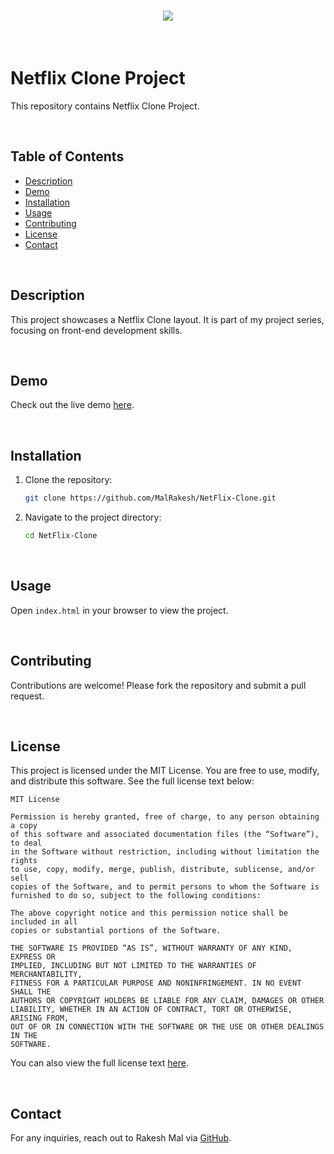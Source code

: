 <h1 align="center">
    <img src="https://readme-typing-svg.herokuapp.com/?font=Righteous&size=40&center=true&vCenter=true&width=500&height=70&color=ffffff&duration=4000&lines=🙏🏻+WELCOME+🙏🏻" />
</h1>

<br>

# Netflix Clone Project

This repository contains Netflix Clone Project.

<br>

## Table of Contents

- [Description](#description)
- [Demo](#demo)
- [Installation](#installation)
- [Usage](#usage)
- [Contributing](#contributing)
- [License](#license)
- [Contact](#contact)

<br>

## Description

This project showcases a Netflix Clone layout. It is part of my project series, focusing on front-end development skills.

<br>

## Demo

Check out the live demo [here](https://netflix-clone-git-main-malrakeshs-projects.vercel.app/).

<br> 

## Installation

1. Clone the repository:
   ```sh
   git clone https://github.com/MalRakesh/NetFlix-Clone.git
   ```
2. Navigate to the project directory:
   ```sh
   cd NetFlix-Clone
   ```

 <br>

## Usage

Open `index.html` in your browser to view the project.

<br> 

## Contributing

Contributions are welcome! Please fork the repository and submit a pull request.

<br> 

## License

This project is licensed under the MIT License. You are free to use, modify, and distribute this software. See the full license text below:

```
MIT License

Permission is hereby granted, free of charge, to any person obtaining a copy
of this software and associated documentation files (the “Software”), to deal
in the Software without restriction, including without limitation the rights
to use, copy, modify, merge, publish, distribute, sublicense, and/or sell
copies of the Software, and to permit persons to whom the Software is
furnished to do so, subject to the following conditions:

The above copyright notice and this permission notice shall be included in all
copies or substantial portions of the Software.

THE SOFTWARE IS PROVIDED “AS IS”, WITHOUT WARRANTY OF ANY KIND, EXPRESS OR
IMPLIED, INCLUDING BUT NOT LIMITED TO THE WARRANTIES OF MERCHANTABILITY,
FITNESS FOR A PARTICULAR PURPOSE AND NONINFRINGEMENT. IN NO EVENT SHALL THE
AUTHORS OR COPYRIGHT HOLDERS BE LIABLE FOR ANY CLAIM, DAMAGES OR OTHER
LIABILITY, WHETHER IN AN ACTION OF CONTRACT, TORT OR OTHERWISE, ARISING FROM,
OUT OF OR IN CONNECTION WITH THE SOFTWARE OR THE USE OR OTHER DEALINGS IN THE
SOFTWARE.
```

You can also view the full license text [here](https://opensource.org/licenses/MIT).

<br> 

## Contact

For any inquiries, reach out to Rakesh Mal via [GitHub](https://github.com/MalRakesh).

